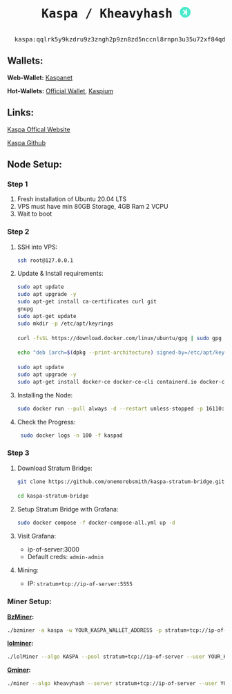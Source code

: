 <pre align="center">
  <h1><span>Kaspa / Kheavyhash</span> <img src="img/kaspa-logo.png" alt="Logo" width="25" height="25"></h1>
  <h>kaspa:qqlrk5y9kzdru9z3zngh2p9zn8zd5nccnl8rnpn3u35u72xf84qd7wtm7xnqe</h>
</pre>

## Wallets:

**Web-Wallet:** [Kaspanet](https://wallet.kaspanet.io/)

**Hot-Wallets:** [Official Wallet](https://kdx.app/), [Kaspium](https://kaspium.io/)


## Links:
[Kaspa Offical Website](https://kaspa.org/)

[Kaspa Github](https://github.com/kaspanet/kaspad)


## Node Setup:

### Step 1

1. Fresh installation of Ubuntu 20.04 LTS
2. VPS must have min 80GB Storage, 4GB Ram 2 VCPU
3. Wait to boot

### Step 2

1. SSH into VPS:
    ```bash
    ssh root@127.0.0.1
    ```
2. Update & Install requirements:
    ```bash
    sudo apt update
    sudo apt upgrade -y
    sudo apt-get install ca-certificates curl git
    gnupg
    sudo apt-get update
    sudo mkdir -p /etc/apt/keyrings

    curl -fsSL https://download.docker.com/linux/ubuntu/gpg | sudo gpg --dearmor -o /etc/apt/keyrings/docker.gpg

    echo "deb [arch=$(dpkg --print-architecture) signed-by=/etc/apt/keyrings/docker.gpg] https://download.docker.com/linux/ubuntu $(lsb_release -cs) stable" | sudo tee /etc/apt/sources.list.d/docker.list > /dev/null

    sudo apt update
    sudo apt upgrade -y
    sudo apt-get install docker-ce docker-ce-cli containerd.io docker-compose-plugin
    ```

3. Installing the Node:
    ```bash
    sudo docker run --pull always -d --restart unless-stopped -p 16110:16110 -p 16111:16111 --name kaspad supertypo/kaspad:latest

    ```
4. Check the Progress:
    ```bash
     sudo docker logs -n 100 -f kaspad
    ```
### Step 3

1. Download Stratum Bridge:
    ```bash
    git clone https://github.com/onemorebsmith/kaspa-stratum-bridge.git
    
    cd kaspa-stratum-bridge
    ```
2. Setup Stratum Bridge with Grafana:
    ```bash
    sudo docker compose -f docker-compose-all.yml up -d
    ```
3. Visit Grafana:

    - ip-of-server:3000
    - Default creds: `admin-admin`

4. Mining:
    - IP: `stratum+tcp://ip-of-server:5555`

### Miner Setup:

**[BzMiner](https://github.com/bzminer/bzminer/releases):**
```bash
./bzminer -a kaspa -w YOUR_KASPA_WALLET_ADDRESS -p stratum+tcp://ip-of-server
```

**[lolminer](https://github.com/Lolliedieb/lolMiner-releases/releases):**
```bash
./lolMiner --algo KASPA --pool stratum+tcp://ip-of-server --user YOUR_KASPA_WALLET_ADDRESS.YOUR_WORKER_NAME
```

**[Gminer](https://github.com/develsoftware/GMinerRelease/releases):**

```bash
./miner --algo kheavyhash --server stratum+tcp://ip-of-server --user YOUR_KASPA_WALLET_ADDRESS.YOUR_WORKER_NAME
```
